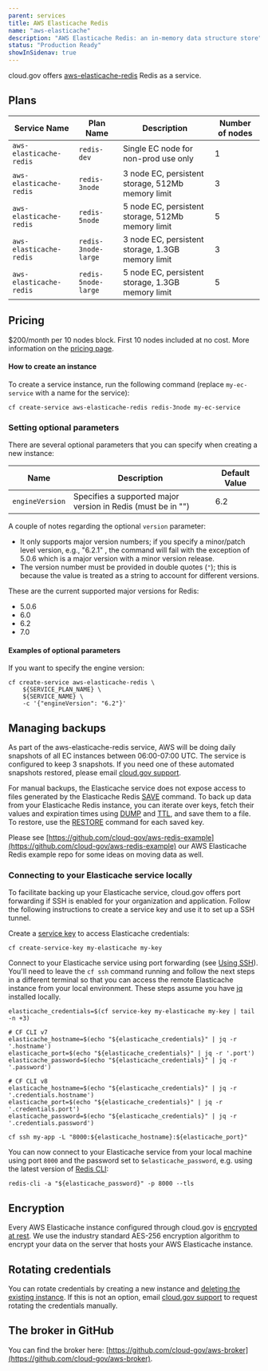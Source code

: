 ```yaml
---
parent: services
title: AWS Elasticache Redis
name: "aws-elasticache"
description: "AWS Elasticache Redis: an in-memory data structure store"
status: "Production Ready"
showInSidenav: true
---
```


cloud.gov offers [aws-elasticache-redis](https://aws.amazon.com/elasticache/) Redis as a service.

## Plans

| Service Name            | Plan Name           | Description                                       | Number of nodes |
| ----------------------- | ------------------- | ------------------------------------------------- | --------------- |
| `aws-elasticache-redis` | `redis-dev`         | Single EC node for non-prod use only              | 1               |
| `aws-elasticache-redis` | `redis-3node`       | 3 node EC, persistent storage, 512Mb memory limit | 3               |
| `aws-elasticache-redis` | `redis-5node`       | 5 node EC, persistent storage, 512Mb memory limit | 5               |
| `aws-elasticache-redis` | `redis-3node-large` | 3 node EC, persistent storage, 1.3GB memory limit | 3               |
| `aws-elasticache-redis` | `redis-5node-large` | 5 node EC, persistent storage, 1.3GB memory limit | 5               |

## Pricing

$200/month per 10 nodes block. First 10 nodes included at no cost. More information on the [pricing page](/_pages/pricing).

#### How to create an instance

To create a service instance, run the following command (replace `my-ec-service` with a name for the service):

```shell
cf create-service aws-elasticache-redis redis-3node my-ec-service
```

### Setting optional parameters

There are several optional parameters that you can specify when creating a new instance:

| Name            | Description                                                  | Default Value |
| --------------- | ------------------------------------------------------------ | ------------- |
| `engineVersion` | Specifies a supported major version in Redis (must be in "") | 6.2           |

A couple of notes regarding the optional `version` parameter:

- It only supports major version numbers; if you specify a minor/patch level version, e.g., "6.2.1" , the command will fail with the exception of 5.0.6 which is a major version with a minor version release.
- The version number must be provided in double quotes (`"`); this is because the value is treated as a string to account for different versions.

These are the current supported major versions for Redis:

- 5.0.6
- 6.0
- 6.2
- 7.0

#### Examples of optional parameters

If you want to specify the engine version:

```shell
cf create-service aws-elasticache-redis \
    ${SERVICE_PLAN_NAME} \
    ${SERVICE_NAME} \
    -c '{"engineVersion": "6.2"}'
```

## Managing backups

As part of the aws-elasticache-redis service, AWS will be doing daily snapshots of all EC instances between 06:00-07:00 UTC. The service is configured to keep 3 snapshots. If you need one of these automated snapshots restored, please email [cloud.gov support](mailto:support@cloud.gov).

For manual backups, the Elasticache service does not expose access to files generated by the Elasticache Redis [SAVE](https://redis.io/commands/save) command. To back up data from your Elasticache Redis instance, you can iterate over keys, fetch their values and expiration times using [DUMP](https://redis.io/commands/dump) and [TTL](https://redis.io/commands/ttl), and save them to a file. To restore, use the [RESTORE](https://redis.io/commands/restore) command for each saved key.

Please see [https://github.com/cloud-gov/aws-redis-example](https://github.com/cloud-gov/aws-redis-example) our AWS Elasticache Redis example repo for some ideas on moving data as well.

### Connecting to your Elasticache service locally

To facilitate backing up your Elasticache service, cloud.gov offers port forwarding if
SSH is enabled for your organization and application. Follow the following
instructions to create a service key and use it to set up a SSH tunnel.

Create a [service key](https://docs.cloudfoundry.org/devguide/services/service-keys.html) to access Elasticache credentials:

```shell
cf create-service-key my-elasticache my-key
```

Connect to your Elasticache service using port forwarding (see [Using SSH](/docs/management/using-ssh)). You'll need to leave the `cf ssh` command running and follow the next steps in a different terminal so that you can access the remote Elasticache instance from your local environment. These steps assume you have [jq](https://stedolan.github.io/jq/) installed locally.

```shell
elasticache_credentials=$(cf service-key my-elasticache my-key | tail -n +3)

# CF CLI v7
elasticache_hostname=$(echo "${elasticache_credentials}" | jq -r '.hostname')
elasticache_port=$(echo "${elasticache_credentials}" | jq -r '.port')
elasticache_password=$(echo "${elasticache_credentials}" | jq -r '.password')

# CF CLI v8
elasticache_hostname=$(echo "${elasticache_credentials}" | jq -r '.credentials.hostname')
elasticache_port=$(echo "${elasticache_credentials}" | jq -r '.credentials.port')
elasticache_password=$(echo "${elasticache_credentials}" | jq -r '.credentials.password')

cf ssh my-app -L "8000:${elasticache_hostname}:${elasticache_port}"
```

You can now connect to your Elasticache service from your local machine using port `8000` and the password set to `$elasticache_password`, e.g. using the latest version of [Redis CLI](https://redis.io/topics/rediscli):

```shell
redis-cli -a "${elasticache_password}" -p 8000 --tls
```

## Encryption

Every AWS Elasticache instance configured through cloud.gov is [encrypted at rest](https://docs.aws.amazon.com/AmazonElastiCache/latest/red-ug/at-rest-encryption.html). We use the industry standard AES-256 encryption algorithm to encrypt your data on the server that hosts your AWS Elasticache instance.

## Rotating credentials

You can rotate credentials by creating a new instance and [deleting the existing instance](https://cli.cloudfoundry.org/en-US/cf/delete-service.html). If this is not an option, email [cloud.gov support](mailto:support@cloud.gov) to request rotating the credentials manually.

## The broker in GitHub

You can find the broker here: [https://github.com/cloud-gov/aws-broker](https://github.com/cloud-gov/aws-broker).
